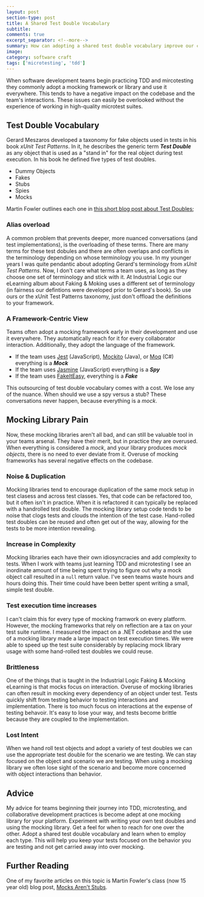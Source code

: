 ```yaml
---
layout: post
section-type: post
title: A Shared Test Double Vocabulary
subtitle: 
comments: true
excerpt_separator: <!--more-->
summary: How can adopting a shared test double vocabulary improve our code and our interactions?
image: 
category: software craft
tags: ['microtesting', 'tdd']
---
```


When software development teams begin practicing TDD and mircotesting they commonly adopt a mocking framework or library and use it everywhere. This tends to have a negative impact on the codebase and the team's interactions. These issues can easily be overlooked without the experience of working in high-quality microtest suites. 

## Test Double Vocabulary
Gerard Meszaros developed a taxonomy for fake objects used in tests in his book _xUnit Test Patterns_. In it, he describes the generic term **_Test Double_** as any object that is used as a "stand in" for the real object during test execution. In his book he defined five types of test doubles. 
- Dummy Objects
- Fakes
- Stubs
- Spies
- Mocks

Martin Fowler outlines each one in [this short blog post about Test Doubles](https://martinfowler.com/bliki/TestDouble.html);

### Alias overload
A common problem that prevents deeper, more nuanced conversations (and test implementations), is the overloading of these terms. There are many terms for these test dobules and there are often overlaps and conflicts in the terminology depending on whose terminology you use. In my younger years I was quite pendantic about adopting Gerard's terminology from _xUnit Test Patterns_. Now, I don't care what terms a team uses, as long as they choose one set of terminology and stick with it. At Industrial Logic our eLearning album about Faking & Moking uses a different set of terminology (in fairness our defintions were developed prior to Gerard's book). So use ours or the xUnit Test Patterns taxonomy, just don't offload the definitions to your framework.

### A Framework-Centric View
Teams often adopt a mocking framework early in their development and use it everywhere. They automatically reach for it for every collaborator interaction. Additionally, they adopt the language of the framework. 
- If the team uses [Jest](https://jestjs.io/) (JavaScript), [Mockito](https://site.mockito.org/) (Java), or [Moq](https://github.com/moq/moq4) (C#) everything is a _**Mock**_
- If the team uses [Jasmine](https://jasmine.github.io/) (JavaScript) everything is a _**Spy**_
- If the team uses [FakeItEasy](https://fakeiteasy.github.io/), everything is a _**Fake**_

This outsourcing of test double vocabulary comes with a cost. We lose any of the nuance. When should we use a spy versus a stub? These conversations never happen, because everything is a _mock_.

## Mocking Library Pain

Now, these mocking libraries aren't all bad, and can still be valuable tool in your teams arsenal. They have their merit, but in practice they are overused. When everything is considered a _mock_, and your library produces _mock objects_, there is no need to ever deviate from it. Overuse of mocking frameworks has several negative effects on the codebase. 

### Noise & Duplication
Mocking libraries tend to encourage duplication of the same mock setup in test clasess and across test classes. Yes, that code can be refactored too, but it often isn't in practice. When it is refactored it can typically be replaced with a handrolled test double. The mocking library setup code tends to be noise that clogs tests and clouds the intention of the test case. Hand-rolled test doubles can be reused and often get out of the way, allowing for the tests to be more intention revealing.


### Increase in Complexity
Mocking libraries each have their own idiosyncracies and add complexity to tests. When I work with teams just learning TDD and microtesting I see an inordinate amount of time being spent trying to figure out why a mock object call resulted in a `null` return value. I've seen teams waste hours and hours doing this. Their time could have been better spent writing a small, simple test double. 

### Test execution time increases
I can't claim this for every type of mocking framwork on every platform. However, the mocking frameworks that rely on reflection are a tax on your test suite runtime. I measured the impact on a .NET codebase and the use of a mocking library made a large impact on test execution times. We were able to speed up the test suite considerably by replacing mock library usage with some hand-rolled test doubles we could reuse. 

### Brittleness
 One of the things that is taught in the Industrial Logic Faking & Mocking eLearning is that mocks focus on interaction. Overuse of mocking libraries can often result in mocking every dependency of an object under test. Tests quickly shift from testing behavior to testing interactions and implementation. There is too much focus on interactions at the expense of testing behavoir. It's easy to lose your way, and tests become brittle because they are coupled to the implementation.

### Lost Intent 
When we hand roll test objects and adopt a variety of test doubles we can use the appropriate test double for the scenario we are testing. We can stay focused on the object and scenario we are testing. When using a mocking library we often lose sight of the scenario and become more concerned with object interactions than behavior. 

## Advice
My advice for teams beginning their journey into TDD, microtesting, and collaborative development practices is become adept at one mocking library for your platform. Experiment with writing your own test doubles and using the mocking library. Get a feel for when to reach for one over the other. Adopt a shared test double vocabulary and learn when to employ each type. This will help you keep your tests focused on the behavior you are testing and not get carried away into over mocking.

## Further Reading
One of my favorite articles on this topic is Martin Fowler's class (now 15 year old) blog post, [Mocks Aren't Stubs](https://martinfowler.com/articles/mocksArentStubs.html).